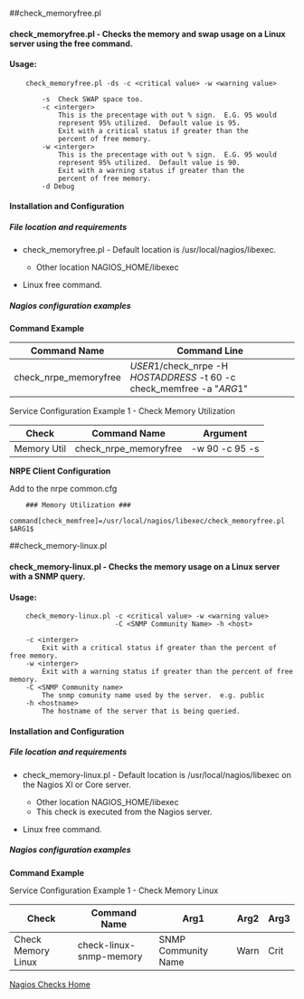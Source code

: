 ##check_memoryfree.pl

#### **check_memoryfree.pl** - Checks the memory and swap usage on a Linux server using the free command.  

#### Usage: 
```
	check_memoryfree.pl -ds -c <critical value> -w <warning value> 
	
		-s	Check SWAP space too.
		-c <interger>
			This is the precentage with out % sign.  E.G. 95 would 
			represent 95% utilized.  Default value is 95.
			Exit with a critical status if greater than the 
			percent of free memory.
		-w <interger>
			This is the precentage with out % sign.  E.G. 95 would 
			represent 95% utilized.  Default value is 90.
			Exit with a warning status if greater than the 
			percent of free memory.
		-d Debug
```

#### Installation and Configuration

##### File location and requirements

* check_memoryfree.pl - Default location is /usr/local/nagios/libexec.  
	* Other location NAGIOS_HOME/libexec
	
* Linux free command.
	
##### Nagios configuration examples

**Command Example**
	
Command Name | Command Line
------------ | --------------
check_nrpe_memoryfree | $USER1$/check_nrpe -H $HOSTADDRESS$ -t 60 -c check_memfree -a "$ARG1$"
	
	
Service Configuration Example 1 - Check Memory Utilization
	
Check | Command Name | Argument
----- | ------------ | --------------	
Memory Util | check_nrpe_memoryfree | -w 90 -c 95 -s
	
	
**NRPE Client Configuration**

Add to the nrpe common.cfg
```
	### Memory Utilization ###
	command[check_memfree]=/usr/local/nagios/libexec/check_memoryfree.pl $ARG1$
```

##check_memory-linux.pl

#### **check_memory-linux.pl** - Checks the memory usage on a Linux server with a SNMP query.  

#### Usage: 
```
	check_memory-linux.pl -c <critical value> -w <warning value> 
						  -C <SNMP Community Name> -h <host>
	
	-c <interger>
		Exit with a critical status if greater than the percent of free memory.
	-w <interger>
		Exit with a warning status if greater than the percent of free memory.
	-C <SNMP Community name>
		The snmp comunity name used by the server.  e.g. public
	-h <hostname>
		The hostname of the server that is being queried.

```

#### Installation and Configuration

##### File location and requirements

* check_memory-linux.pl - Default location is /usr/local/nagios/libexec on the Nagios XI or Core server.  
	* Other location NAGIOS_HOME/libexec
	* This check is executed from the Nagios server.
	
* Linux free command.
	
##### Nagios configuration examples

**Command Example**
	
Service Configuration Example 1 - Check Memory Linux
	
Check | Command Name | Arg1 | Arg2 | Arg3
----- | ------------ | ---- | ---- | ----	
Check Memory Linux | check-linux-snmp-memory | SNMP Community Name | Warn | Crit
	
	
[Nagios Checks Home](http://throwsb.github.io/nagios-checks/)